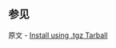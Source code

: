 ## 参见

原文 - [Install using .tgz Tarball]( https://docs.mongodb.com/manual/tutorial/install-mongodb-enterprise-on-ubuntu-tarball/ )

